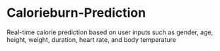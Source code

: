 # Calorieburn-Prediction
Real-time calorie prediction based on user inputs such as gender, age, height, weight, duration, heart rate, and body temperature
